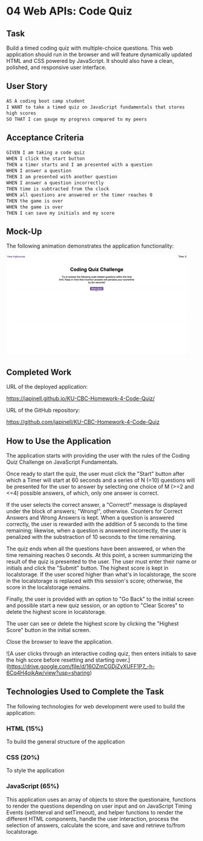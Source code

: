# 04 Web APIs: Code Quiz

## Task

Build a timed coding quiz with multiple-choice questions. This web application should run in the browser and will feature dynamically updated HTML and CSS powered by JavaScript. It should also have a clean, polished, and responsive user interface.

## User Story

```
AS A coding boot camp student
I WANT to take a timed quiz on JavaScript fundamentals that stores high scores
SO THAT I can gauge my progress compared to my peers
```

## Acceptance Criteria

```
GIVEN I am taking a code quiz
WHEN I click the start button
THEN a timer starts and I am presented with a question
WHEN I answer a question
THEN I am presented with another question
WHEN I answer a question incorrectly
THEN time is subtracted from the clock
WHEN all questions are answered or the timer reaches 0
THEN the game is over
WHEN the game is over
THEN I can save my initials and my score
```

## Mock-Up

The following animation demonstrates the application functionality:

![A user clicks through an interactive coding quiz, then enters initials to save the high score before resetting and starting over.](./assets/img/04-web-apis-homework-demo.gif)

## Completed Work

URL of the deployed application:

https://japinell.github.io/KU-CBC-Homework-4-Code-Quiz/

URL of the GitHub repository:

https://github.com/japinell/KU-CBC-Homework-4-Code-Quiz

## How to Use the Application

The application starts with providing the user with the rules of the Coding Quiz Challenge on JavaScript Fundamentals.

Once ready to start the quiz, the user must click the "Start" button after which a Timer will start at 60 seconds and a series of N (=10) questions will be presented for the user to answer by selecting one choice of M (>=2 and <=4) possible answers, of which, only one answer is correct.

If the user selects the correct answer, a "Correct!" message is displayed under the block of answers; "Wrong!", otherwise. Counters for Correct Answers and Wrong Answers is kept. When a question is answered correctly, the user is rewarded with the addition of 5 seconds to the time remaining; likewise, when a question is answered incorrectly, the user is penalized with the substraction of 10 seconds to the time remaining.

The quiz ends when all the questions have been answered, or when the time remaining reaches 0 seconds. At this point, a screen summarizing the result of the quiz is presented to the user. The user must enter their name or initials and click the "Submit" button. The highest score is kept in localstorage. If the user scored higher than what's in localstorage, the score in the localstorage is replaced with this session's score; otherwise, the score in the localstorage remains.

Finally, the user is provided with an option to "Go Back" to the initial screen and possible start a new quiz session, or an option to "Clear Scores" to delete the highest score in localstorage.

The user can see or delete the highest score by clicking the "Highest Score" button in the initial screen.

Close the browser to leave the application.

![A user clicks through an interactive coding quiz, then enters initials to save the high score before resetting and starting over.] (https://drive.google.com/file/d/16OZmCGDjZyXUFF1P7_-h-6Cq4H4ojkAw/view?usp=sharing)

## Technologies Used to Complete the Task

The following technologies for web development were used to build the application:

### HTML (15%)

To build the general structure of the application

### CSS (20%)

To style the application

### JavaScript (65%)

This application uses an array of objects to store the questionaire, functions to render the questions depending on user input and on JavaScript Timing Events (setInterval and setTimeout), and helper functions to render the different HTML components, handle the user interaction, process the selection of answers, calculate the score, and save and retrieve to/from localstorage.

